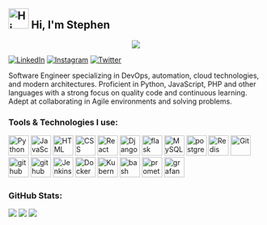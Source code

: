 <div>
  <h2>
  <img src="https://res.cloudinary.com/murste/image/upload/v1713870525/icons/Hi_snstgs.gif" alt="Hi" width="40" />
  Hi, I'm Stephen
  </h2>
  <p align="center">
  <a href="https://github.com/getintorj/readme-typing-svg">
    <img src="https://readme-typing-svg.demolab.com/?lines=Stephen%20Murichu%20;Software%20Engineer%20;DevOps%20Engineer%20;Web%20Developer%20;Full-Stack%20Developer;&font=Fira%20Code&center=true&width=440&height=45&color=00FFFF&vCenter=true&pause=1000&size=22" /></a>
</p>
</div>

 [![LinkedIn](https://img.shields.io/badge/LinkedIn-%230077B5.svg?logo=linkedin&logoColor=white)](https://www.linkedin.com/in/stephen-murichu/) [![Instagram](https://img.shields.io/badge/Instagram-%23E4405F.svg?logo=Instagram&logoColor=white)](https://instagram.com/steve_munuhe) [![Twitter](https://img.shields.io/badge/Twitter-1DA1F2?logo=Twitter&logoColor=white)](https://x.com/stephen_munuhe)

<p>
Software Engineer specializing in DevOps, automation, cloud technologies, and modern architectures. Proficient in Python, JavaScript, PHP and other languages with a strong focus on quality code and continuous learning. Adept at collaborating in Agile environments and solving problems.
</p>

### Tools & Technologies I use:
<p align="left">
    <img src="https://img.icons8.com/color/48/000000/python.png" alt="Python" width="40" height="40"/>
    <img src="https://img.icons8.com/color/48/000000/javascript.png" alt="JavaScript" width="40" height="40"/>
    <img src="https://img.icons8.com/color/48/000000/html-5.png" alt="HTML" width="40" height="40"/>
    <img src="https://img.icons8.com/color/48/000000/css3.png" alt="CSS" width="40" height="40"/>
    <img src="https://img.icons8.com/officel/48/000000/react.png" alt="React" width="40" height="40"/>
    <img src="https://img.icons8.com/color/48/000000/django.png" alt="Django" width="40" height="40"/>
    <img src="https://img.icons8.com/nolan/64/flask.png"  width="40" height="40" alt="flask"/>
    <img src="https://img.icons8.com/color/48/000000/mysql.png" alt="MySQL" width="40" height="40"/>
    <img src="https://img.icons8.com/color/48/postgreesql.png" alt="postgresql" width="40" height="40"/>
    <img src="https://img.icons8.com/color/48/000000/redis.png" alt="Redis" width="40" height="40"/>
    <img src="https://img.icons8.com/color/48/000000/git.png" alt="Git" width="40" height="40"/>
    <img width="40" height="40" src="https://img.icons8.com/nolan/64/github.png" alt="github"/>
    <img width="40" height="40" src="https://res.cloudinary.com/murste/image/upload/v1713867096/icons/GitHub_Actions_qtiqeh.png" alt="github"/>
    <img src="https://img.icons8.com/color/48/000000/jenkins.png" alt="Jenkins" width="40" height="40"/>
    <img src="https://img.icons8.com/color/48/000000/docker.png" alt="Docker" width="40" height="40"/>
    <img src="https://img.icons8.com/color/48/000000/kubernetes.png" alt="Kubernetes" width="40" height="40"/>
    <img width="40" height="40" src="https://img.icons8.com/color/48/bash.png" alt="bash"/>
    <img width="40" height="40" src="https://img.icons8.com/color/48/prometheus-app.png" alt="prometheus-app"/>
    <img width="40" height="40" src="https://img.icons8.com/fluency/48/grafana.png" alt="grafana"/>
</p>

### GitHub Stats:
![](https://github-readme-stats.vercel.app/api?username=munuhee&theme=dark&hide_border=false&include_all_commits=false&count_private=false)
![](https://github-readme-streak-stats.herokuapp.com/?user=munuhee&theme=dark&hide_border=false)
![](https://github-readme-stats.vercel.app/api/top-langs/?username=munuhee&theme=dark&hide_border=false&include_all_commits=false&count_private=false&layout=compact)
